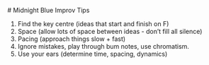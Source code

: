 # Midnight Blue Improv Tips

1. Find the key centre (ideas that start and finish on F)
2. Space (allow lots of space between ideas - don’t fill all silence)
3. Pacing (approach things slow + fast)
4. Ignore mistakes, play through bum notes, use chromatism.
5. Use your ears (determine time, spacing, dynamics)